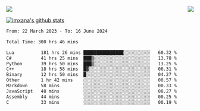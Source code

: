 <p>
  <a href="https://count.getloli.com/"><img src="https://count.getloli.com/get/@xana.readme?theme=moebooru-h"></a>
  <img src="https://weather-icon.journeyad.repl.co/@hangzhou?v=1" align="right">
</p>


<a href="https://github.com/imxana"><img align="center" src="https://github-readme-stats.vercel.app/api?username=imxana&show_icons=true&include_all_commits=true&hide_border=tru&custom_title=imxana%27s%20Github%20Stats" alt="imxana's github stats" /></a> 

<!--START_SECTION:waka-->

```txt
From: 22 March 2023 - To: 16 June 2024

Total Time: 300 hrs 46 mins

Lua          181 hrs 26 mins ███████████████░░░░░░░░░░   60.32 %
C#           41 hrs 25 mins  ███▒░░░░░░░░░░░░░░░░░░░░░   13.78 %
Python       39 hrs 50 mins  ███▒░░░░░░░░░░░░░░░░░░░░░   13.25 %
C++          18 hrs 58 mins  █▓░░░░░░░░░░░░░░░░░░░░░░░   06.31 %
Binary       12 hrs 50 mins  █░░░░░░░░░░░░░░░░░░░░░░░░   04.27 %
Other        1 hr 42 mins    ░░░░░░░░░░░░░░░░░░░░░░░░░   00.57 %
Markdown     58 mins         ░░░░░░░░░░░░░░░░░░░░░░░░░   00.33 %
JavaScript   48 mins         ░░░░░░░░░░░░░░░░░░░░░░░░░   00.27 %
Assembly     44 mins         ░░░░░░░░░░░░░░░░░░░░░░░░░   00.25 %
C            33 mins         ░░░░░░░░░░░░░░░░░░░░░░░░░   00.19 %
```

<!--END_SECTION:waka-->
